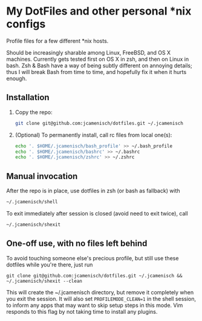 
My DotFiles and other personal *nix configs
===========================================

Profile files for a few different *nix hosts.

Should be increasingly sharable among Linux, FreeBSD, and OS X machines. Currently gets tested first on OS X in zsh, and then on Linux in bash. Zsh & Bash have a way of being subtly different on annoying details; thus I will break Bash from time to time, and hopefully fix it when it hurts enough.

Installation
------------

1. Copy the repo:

   ```sh
   git clone git@github.com:jcamenisch/dotfiles.git ~/.jcamenisch
   ```

2. (Optional) To permanently install, call rc files from local one(s):

   ```sh
   echo '. $HOME/.jcamenisch/bash_profile' >> ~/.bash_profile
   echo '. $HOME/.jcamenisch/bashrc' >> ~/.bashrc
   echo '. $HOME/.jcamenisch/zshrc' >> ~/.zshrc
   ```

Manual invocation
-----------------

After the repo is in place, use dotfiles in zsh (or bash as fallback) with

```sh
~/.jcamenisch/shell
```

To exit immediately after session is closed (avoid need to exit twice), call

```sh
~/.jcamenisch/shexit
```

One-off use, with no files left behind
--------------------------------------

To avoid touching someone else's precious profile, but still use these dotfiles while you're there, just run

```
git clone git@github.com:jcamenisch/dotfiles.git ~/.jcamenisch && ~/.jcamenisch/shexit --clean
```

This will create the ~/.jcamenisch directory, but remove it completely when you exit the session. It will
also set `PROFILEMODE_CLEAN=1` in the shell session, to inform any apps that may want to skip setup steps
in this mode. Vim responds to this flag by not taking time to install any plugins.
